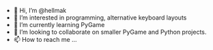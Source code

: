 - 👋 Hi, I’m @hellmak
- 👀 I’m interested in programming, alternative keyboard layouts
- 🌱 I’m currently learning PyGame
- 💞️ I’m looking to collaborate on smaller PyGame and Python projects.
- 📫 How to reach me ...

<!---
hellmak/hellmak is a ✨ special ✨ repository because its `README.md` (this file) appears on your GitHub profile.
You can click the Preview link to take a look at your changes.
--->
